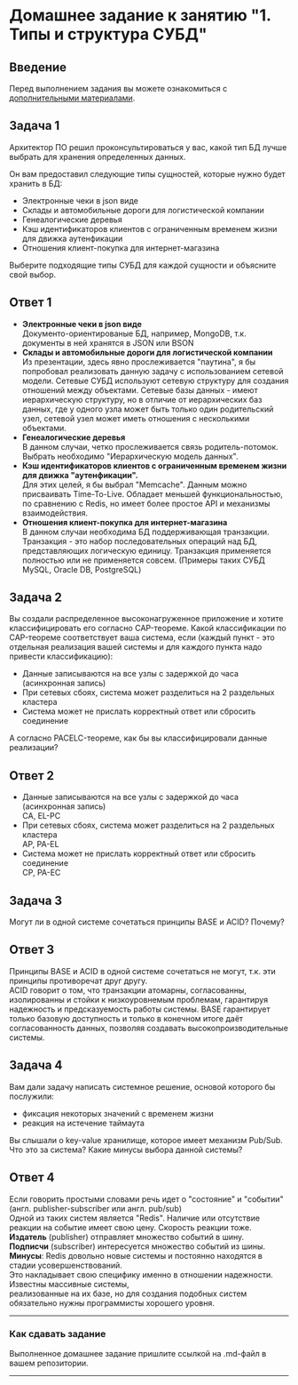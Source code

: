 # Домашнее задание к занятию "1. Типы и структура СУБД"

## Введение

Перед выполнением задания вы можете ознакомиться с 
[дополнительными материалами](https://github.com/netology-code/virt-homeworks/tree/virt-11/additional).

## Задача 1

Архитектор ПО решил проконсультироваться у вас, какой тип БД 
лучше выбрать для хранения определенных данных.

Он вам предоставил следующие типы сущностей, которые нужно будет хранить в БД:

- Электронные чеки в json виде
- Склады и автомобильные дороги для логистической компании
- Генеалогические деревья
- Кэш идентификаторов клиентов с ограниченным временем жизни для движка аутенфикации
- Отношения клиент-покупка для интернет-магазина

Выберите подходящие типы СУБД для каждой сущности и объясните свой выбор.

## Ответ 1
- **Электронные чеки в json виде**</br>
Документо-ориентированые БД, например, MongoDB, т.к. документы в ней хранятся в JSON или BSON
- **Склады и автомобильные дороги для логистической компании**</br>
Из презентации, здесь явно прослеживается "паутина", я бы попробовал реализовать данную задачу с использованием
сетевой модели. 
Сетевые СУБД используют сетевую структуру для создания отношений между объектами. Сетевые базы данных - имеют иерархическую структуру, 
но в отличие от иерархических баз данных, где у одного узла может быть только один родительский узел, сетевой узел может иметь отношения с несколькими объектами.
- **Генеалогические деревья**</br>
В данном случаи, четко прослеживается связь родитель-потомок. Выбрать необходимо "Иерархическую модель данных".
- **Кэш идентификаторов клиентов с ограниченным временем жизни для движка "аутенфикации".**</br>
Для этих целей, я бы выбрал "Memcache". Данным можно присваивать Time-To-Live. Обладает меньшей функциональностью, 
по сравнению с Redis, но имеет более простое API и механизмы взаимодействия.
- **Отношения клиент-покупка для интернет-магазина**</br>
В данном случаи необходима БД поддерживающая транзакции. Транзакция - это набор последовательных операций над БД, 
представляющих логическую единицу. Транзакция применяется полностью или не применяется совсем. (Примеры таких СУБД MySQL, Oracle DB, PostgreSQL)

## Задача 2

Вы создали распределенное высоконагруженное приложение и хотите классифицировать его согласно 
CAP-теореме. Какой классификации по CAP-теореме соответствует ваша система, если 
(каждый пункт - это отдельная реализация вашей системы и для каждого пункта надо привести классификацию):

- Данные записываются на все узлы с задержкой до часа (асинхронная запись)
- При сетевых сбоях, система может разделиться на 2 раздельных кластера
- Система может не прислать корректный ответ или сбросить соединение

А согласно PACELC-теореме, как бы вы классифицировали данные реализации?

## Ответ 2
- Данные записываются на все узлы с задержкой до часа (асинхронная запись) </br>
CA, EL-PC
- При сетевых сбоях, система может разделиться на 2 раздельных кластера</br>
AP, PA-EL
- Система может не прислать корректный ответ или сбросить соединение</br>
CP, PA-EC

## Задача 3

Могут ли в одной системе сочетаться принципы BASE и ACID? Почему?

## Ответ 3

Принципы BASE и ACID в одной системе сочетаться не могут, т.к. эти принципы противоречат друг другу.</br>
ACID говорит о том, что транзакции атомарны, согласованны, изолированны и стойки к низкоуровнемым проблемам, гарантируя</br>
надежность и предсказуемость работы системы. BASE гарантирует только базовую доступность и только в конечном итоге даёт </br>
согласованность данных, позволяя создавать высокопроизводительные системы.

## Задача 4

Вам дали задачу написать системное решение, основой которого бы послужили:

- фиксация некоторых значений с временем жизни
- реакция на истечение таймаута

Вы слышали о key-value хранилище, которое имеет механизм Pub/Sub. 
Что это за система? Какие минусы выбора данной системы?

## Ответ 4
Если говорить простыми словами речь идет о "состояние" и "событии" (англ. publisher-subscriber или англ. pub/sub)</br>
Одной из таких систем является "Redis". Наличие или отсутствие реакции на событие имеет свою цену. Скорость реакции тоже.</br>
**Издатель** (publisher) отправляет множество событий в шину.</br>
**Подписчи** (subscriber) интересуется множество событий из шины.
</br>
**Минусы**:
Redis довольно новые системы и постоянно находятся в стадии усовершенствований. </br>
Это накладывает свою специфику именно в отношении надежности. Известны массивные системы, </br>
реализованные на их базе, но для создания подобных систем обязательно нужны программисты хорошего уровня.

---

### Как cдавать задание

Выполненное домашнее задание пришлите ссылкой на .md-файл в вашем репозитории.

---